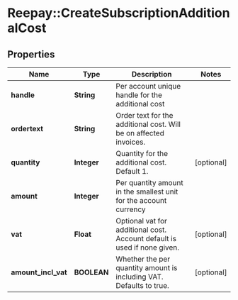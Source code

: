 # Reepay::CreateSubscriptionAdditionalCost

## Properties
Name | Type | Description | Notes
------------ | ------------- | ------------- | -------------
**handle** | **String** | Per account unique handle for the additional cost | 
**ordertext** | **String** | Order text for the additional cost. Will be on affected invoices. | 
**quantity** | **Integer** | Quantity for the additional cost. Default 1. | [optional] 
**amount** | **Integer** | Per quantity amount in the smallest unit for the account currency | 
**vat** | **Float** | Optional vat for additional cost. Account default is used if none given. | [optional] 
**amount_incl_vat** | **BOOLEAN** | Whether the per quantity amount is including VAT. Defaults to true. | [optional] 



